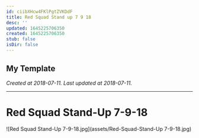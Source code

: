 ```yaml
---
id: ciibXHcw4FKlPgtZVKDdF
title: Red Squad Stand up 7 9 18
desc: ''
updated: 1645225706350
created: 1645225706350
stub: false
isDir: false
---
```

My Template
---

_Created at 2018-07-11._
_Last updated at 2018-07-11._




---

# Red Squad Stand-Up 7-9-18


![Red Squad Stand-Up 7-9-18.jpg](assets/Red-Squad-Stand-Up 7-9-18.jpg)

